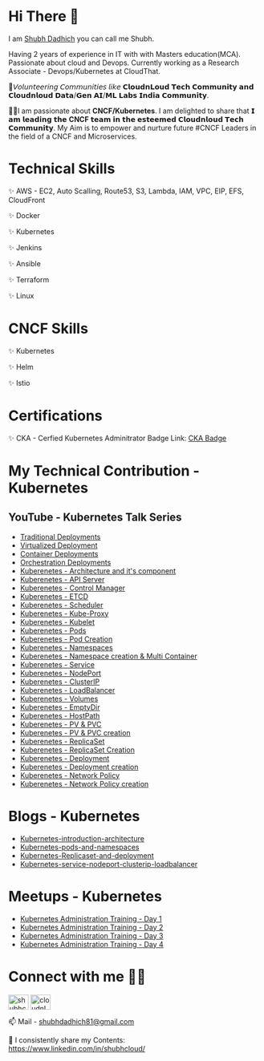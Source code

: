 # Hi There 👋

I am <a href="https://www.linkedin.com/in/shubhcloud/" target="blank">Shubh Dadhich</a> you can call me Shubh.

Having 2 years of experience in IT with with Masters education(MCA). Passionate about cloud and Devops. Currently working as a Research Associate - Devops/Kubernetes at CloudThat.

🎯𝘝𝘰𝘭𝘶𝘯𝘵𝘦𝘦𝘳𝘪𝘯𝘨 𝘊𝘰𝘮𝘮𝘶𝘯𝘪𝘵𝘪𝘦𝘴 𝘭𝘪𝘬𝘦 𝗖𝗹𝗼𝘂𝗱𝗻𝗟𝗼𝘂𝗱 𝗧𝗲𝗰𝗵 𝗖𝗼𝗺𝗺𝘂𝗻𝗶𝘁𝘆 𝗮𝗻𝗱 𝗖𝗹𝗼𝘂𝗱𝗻𝗹𝗼𝘂𝗱 𝗗𝗮𝘁𝗮/𝗚𝗲𝗻 𝗔𝗜/𝗠𝗟 𝗟𝗮𝗯𝘀 𝗜𝗻𝗱𝗶𝗮 𝗖𝗼𝗺𝗺𝘂𝗻𝗶𝘁𝘆.

👩‍💻I am passionate about **CNCF/Kubernetes**. I am delighted to share that 𝗜 𝗮𝗺 𝗹𝗲𝗮𝗱𝗶𝗻𝗴 𝘁𝗵𝗲 **CNCF** 𝘁𝗲𝗮𝗺 𝗶𝗻 𝘁𝗵𝗲 𝗲𝘀𝘁𝗲𝗲𝗺𝗲𝗱 𝗖𝗹𝗼𝘂𝗱𝗻𝗹𝗼𝘂𝗱 𝗧𝗲𝗰𝗵 𝗖𝗼𝗺𝗺𝘂𝗻𝗶𝘁𝘆. My Aim is to empower and nurture future #CNCF Leaders in the field of a CNCF and Microservices.

# Technical Skills
✨ AWS - EC2, Auto Scalling, Route53, S3, Lambda, IAM, VPC, EIP, EFS, CloudFront

✨ Docker

✨ Kubernetes

✨ Jenkins

✨ Ansible

✨ Terraform

✨ Linux

# CNCF Skills
✨ Kubernetes

✨ Helm

✨ Istio

# Certifications

✨ CKA - Cerfied Kubernetes Adminitrator
Badge Link: <a href= "https://www.credly.com/badges/8f8fd9b4-3ffa-4ece-98d3-9d6345cf8ef0" target="blank"> CKA Badge </a>

# My Technical Contribution - Kubernetes

## YouTube - Kubernetes Talk Series

- <a href= "https://youtu.be/mniezV8NlZI" target="blank"> Traditional Deployments</a>
- <a href= "https://youtu.be/AhENrIOaqhY" target="blank"> Virtualized Deployment</a>
- <a href= "https://youtu.be/P7G3qJZr6BM" target="blank"> Container Deployments</a>
- <a href= "https://youtu.be/Mg9pflnb96o" target="blank"> Orchestration Deployments</a>
- <a href= "https://youtu.be/Pc-dzfelUV8" target="blank"> Kuberenetes - Architecture and it's component</a>
- <a href= "https://youtu.be/tqMI_ftBeVk" target="blank"> Kuberenetes - API Server</a>
- <a href= "https://youtu.be/zxRxVS-Rooo" target="blank"> Kuberenetes - Control Manager</a>
- <a href= "https://youtu.be/KIWzdSxXk6M" target="blank"> Kuberenetes - ETCD</a>
- <a href= "https://youtu.be/ZyTgTlK0GLA" target="blank"> Kuberenetes - Scheduler</a>
- <a href= "https://youtu.be/afN89O6l7wo" target="blank"> Kuberenetes - Kube-Proxy</a>
- <a href= "https://youtu.be/OSX8_EZcW1I" target="blank"> Kuberenetes - Kubelet</a>
- <a href= "https://youtu.be/7ePiPK9e8VM" target="blank"> Kuberenetes - Pods</a>
- <a href= "https://youtu.be/u2VCRlRe3Bs" target="blank"> Kuberenetes - Pod Creation</a>
- <a href= "https://youtu.be/20yFJS6-SgQ" target="blank"> Kuberenetes - Namespaces</a>
- <a href= "https://youtu.be/0Db3rJtU1_A" target="blank"> Kuberenetes - Namespace creation & Multi Container</a>
- <a href= "https://youtu.be/fnL0IiuUU3M" target="blank"> Kuberenetes - Service</a>
- <a href= "https://youtu.be/CorsdmPszL4" target="blank"> Kuberenetes - NodePort</a>
- <a href= "https://youtu.be/r8d3knPSsfc" target="blank"> Kuberenetes - ClusterIP</a>
- <a href= "https://youtu.be/15HDpuAWXI0" target="blank"> Kuberenetes - LoadBalancer</a>
- <a href= "https://youtu.be/7W2KOpDdWUQ" target="blank"> Kuberenetes - Volumes</a>
- <a href= "https://youtu.be/7n0ieVCP3_Y" target="blank"> Kuberenetes - EmptyDir</a>
- <a href= "https://youtu.be/rXFvRqoDpN4" target="blank"> Kuberenetes - HostPath</a>
- <a href= "https://youtu.be/-fpNr0vYbnc" target="blank"> Kuberenetes - PV & PVC</a>
- <a href= "https://youtu.be/LWaqljnPAkw" target="blank"> Kuberenetes - PV & PVC creation</a>
- <a href= "https://youtu.be/_jkqj8BG1B4" target="blank"> Kuberenetes - ReplicaSet</a>
- <a href= "https://youtu.be/eycG0XWv1r0" target="blank"> Kuberenetes - ReplicaSet Creation</a>
- <a href= "https://youtu.be/VLDKXTbpJnk" target="blank"> Kuberenetes - Deployment</a>
- <a href= "https://youtu.be/iNXDWSac6sE" target="blank"> Kuberenetes - Deployment creation</a>
- <a href= "https://youtu.be/x83Xr98tnwA" target="blank"> Kuberenetes - Network Policy</a>
- <a href= "https://youtu.be/yzWug9xhgd4" target="blank"> Kuberenetes - Network Policy creation</a>

# Blogs - Kubernetes

- <a href= "https://blog.cloudnloud.com/kubernetes-introduction-architecture">Kubernetes-introduction-architecture</a>
- <a href= "https://blog.cloudnloud.com/kubernetes-pods-and-namespaces">Kubernetes-pods-and-namespaces</a>
- <a href= "https://blog.cloudnloud.com/kubernetes-replicaset-and-deployment">Kubernetes-Replicaset-and-deployment</a>
- <a href= "https://blog.cloudnloud.com/kubernetes-service-nodeport-clusterip-loadbalancer">Kubernetes-service-nodeport-clusterip-loadbalancer</a>

# Meetups - Kubernetes

- <a href= "https://youtu.be/P85h2-bTR1Q">Kubernetes Administration Training - Day 1</a>
- <a href= "https://youtu.be/rMfNO983XI4">Kubernetes Administration Training - Day 2</a>
- <a href= "https://youtu.be/Dmii7CkFTsA">Kubernetes Administration Training - Day 3</a>
- <a href= "https://youtu.be/qC8k1zO8_Uk">Kubernetes Administration Training - Day 4</a>

# Connect with me 🤝🏻
<p align="left">
<a href="https://www.linkedin.com/in/shubhcloud/" target="blank"><img align="center" src="https://raw.githubusercontent.com/rahuldkjain/github-profile-readme-generator/master/src/images/icons/Social/linked-in-alt.svg" alt="shubhcloud" height="30" width="40" /></a>
<a href="https://www.youtube.com/playlist?list=PLh_VNk4-EHTO1219rJzV1J9deFRyAsERn" target="blank"><img align="center" src="https://raw.githubusercontent.com/rahuldkjain/github-profile-readme-generator/master/src/images/icons/Social/youtube.svg" alt="cloudnloud" height="30" width="40" /></a>

📫 Mail - shubhdadhich81@gmail.com

📝 I consistently share my Contents: https://www.linkedin.com/in/shubhcloud/
</p>



<!--
**sdshubhcom/sdshubhcom** is a ✨ _special_ ✨ repository because its `README.md` (this file) appears on your GitHub profile.

Here are some ideas to get you started:

- 🔭 I’m currently working on ...
- 🌱 I’m currently learning ...
- 👯 I’m looking to collaborate on ...
- 🤔 I’m looking for help with ...
- 💬 Ask me about ...
- 📫 How to reach me: ...
- 😄 Pronouns: ...
- ⚡ Fun fact: ...
-->
